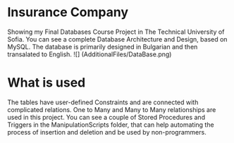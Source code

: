 # Insurance Company
Showing my Final Databases Course Project in The Technical University of Sofia. You can see a complete Database Architecture and Design, based on MySQL.
The database is primarily designed in Bulgarian and then transalated to English.
![] (AdditionalFiles/DataBase.png)

# What is used
The tables have user-defined Constraints and are connected with complicated relations. One to Many and Many to Many relationships are used in this project.
You can see a couple of Stored Procedures and Triggers in the ManipulationScripts folder, that can help automating the process of insertion and deletion and be used by non-programmers.
